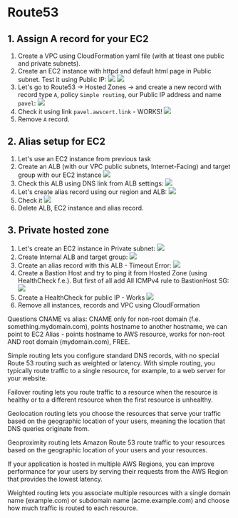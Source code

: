 # Route53
## 1. Assign A record for your EC2
1. Create a VPC using CloudFormation yaml file (with at tleast one public and private subnets).
2. Create an EC2 instance with httpd and default html page in Public subnet. Test it using Public IP:
![](assets/route_1_new_ec2.png)
![](assets/route_1_public_ip_check.png)
3. Let's go to Route53 -> Hosted Zones -> and create a new record with record type `A`, policy `Simple routing`,
our Public IP address and name `pavel`:
![](assets/route_1_create_a_record.png)
4. Check it using link `pavel.awscert.link` - WORKS!
![](assets/route_1_check_a_record.png)
5. Remove `A` record.

## 2. Alias setup for EC2
1. Let's use an EC2 instance from previous task
2. Create an ALB (with our VPC public subnets, Internet-Facing) and target group with our EC2 instance
![](assets/route_2_new_alb.png)
3. Check this ALB using DNS link from ALB settings:
![](assets/route_2_alb_public_check.png)
4. Let's create alias record using our region and ALB:
![](assets/route_2_create_alias_record.png)
5. Check it
![](assets/route_2_check_alias.png)
6. Delete ALB, EC2 instance and alias record.

## 3. Private hosted zone
1. Let's create an EC2 instance in Private subnet:
![](assets/route_3_new_private_instance.png)
2. Create Internal ALB and target group:
![](assets/route_3_new_internal_alb.png)
3. Create an alias record with this ALB - Timeout Error:
![](assets/route_3_new_alias_record.png)
4. Create a Bastion Host and try to ping it from Hosted Zone (using HealthCheck f.e.). But first of all add All ICMPv4 rule to BastionHost SG:
![](assets/route_3_bastion_host.png)
5. Create a HealthCheck for public IP - Works
![](assets/route_3_hc_bastion_host.png)
6. Remove all instances, records and VPC using CloudFormation

Questions
CNAME vs alias:
CNAME only for non-root domain (f.e. something.mydomain.com), points hostname to another hostname, we can point to EC2
Alias - points hostname to AWS resource, works for non-root AND root domain (mydomain.com), FREE.

Simple routing lets you configure standard DNS records, with no special Route 53 routing such as weighted or latency. 
With simple routing, you typically route traffic to a single resource, for example, to a web server for your website.

Failover routing lets you route traffic to a resource when the resource is healthy or to a different resource 
when the first resource is unhealthy.

Geolocation routing lets you choose the resources that serve your traffic based on the geographic location of your 
users, meaning the location that DNS queries originate from.

Geoproximity routing lets Amazon Route 53 route traffic to your resources based on the geographic location 
of your users and your resources.

If your application is hosted in multiple AWS Regions, you can improve performance for your users by serving 
their requests from the AWS Region that provides the lowest latency.

Weighted routing lets you associate multiple resources with a single domain name (example.com) or
subdomain name (acme.example.com) and choose how much traffic is routed to each resource. 